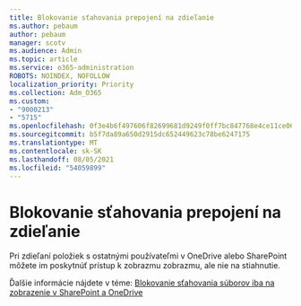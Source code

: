 ```yaml
---
title: Blokovanie sťahovania prepojení na zdieľanie
ms.author: pebaum
author: pebaum
manager: scotv
ms.audience: Admin
ms.topic: article
ms.service: o365-administration
ROBOTS: NOINDEX, NOFOLLOW
localization_priority: Priority
ms.collection: Adm_O365
ms.custom:
- "9000213"
- "5715"
ms.openlocfilehash: 0f3e4b6f497606f82699681d9249f0ff7bc847768e4ce11ce06586d3fdd3676b
ms.sourcegitcommit: b5f7da89a650d2915dc652449623c78be6247175
ms.translationtype: MT
ms.contentlocale: sk-SK
ms.lasthandoff: 08/05/2021
ms.locfileid: "54059899"
---
```

# <a name="block-download-on-sharing-links"></a>Blokovanie sťahovania prepojení na zdieľanie

Pri zdieľaní položiek s ostatnými používateľmi v OneDrive alebo SharePoint môžete im poskytnúť prístup k zobrazmu zobrazmu, ale nie na stiahnutie.

Ďalšie informácie nájdete v téme: [Blokovanie sťahovania súborov iba na zobrazenie v SharePoint a OneDrive](https://support.microsoft.com/office/block-downloads-for-view-only-files-in-sharepoint-and-onedrive-6051184b-62ac-4149-b874-13dcd40ef91e)
